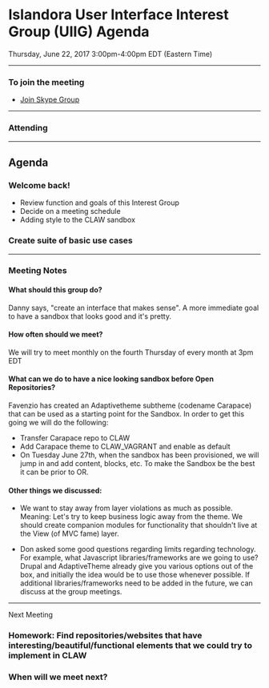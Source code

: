 # Islandora User Interface Interest Group (UIIG) Agenda
Thursday, June 22, 2017 3:00pm-4:00pm EDT (Eastern Time)

---

### To join the meeting
* [Join Skype Group](https://join.skype.com/qEZdTTFrncpc)

---
### Attending

---
## Agenda 

### Welcome back! 
* Review function and goals of this Interest Group
* Decide on a meeting schedule
* Adding style to the CLAW sandbox

### Create suite of basic use cases

---
### Meeting Notes
#### What should this group do?
Danny says, "create an interface that makes sense". A more immediate goal to have a sandbox that looks good and it's pretty.

#### How often should we meet?
We will try to meet monthly on the fourth Thursday of every month at 3pm EDT

#### What can we do to have a nice looking sandbox before Open Repositories?
Favenzio has created an Adaptivetheme subtheme (codename Carapace) that can be used as a starting point for the Sandbox. In order to get this going we will do the following:

* Transfer Carapace repo to CLAW
* Add Carapace theme to CLAW_VAGRANT and enable as default
* On Tuesday June 27th, when the sandbox has been provisioned, we will jump in and add content, blocks, etc. To make the Sandbox be the best it can be prior to OR.

#### Other things we discussed:
* We want to stay away from layer violations as much as possible. Meaning: Let's try to keep business logic away from the theme. We should create companion modules for functionality that shouldn't live at the View (of MVC fame) layer.

* Don asked some good questions regarding limits regarding technology. For example, what Javascript libraries/frameworks are we going to use? Drupal and AdaptiveTheme already give you various options out of the box, and initially the idea would be to use those whenever possible. If additional libraries/frameworks need to be added in the future, we can discuss at the group meetings.

---

Next Meeting
### Homework: Find repositories/websites that have interesting/beautiful/functional elements that we could try to implement in CLAW
### When will we meet next?
